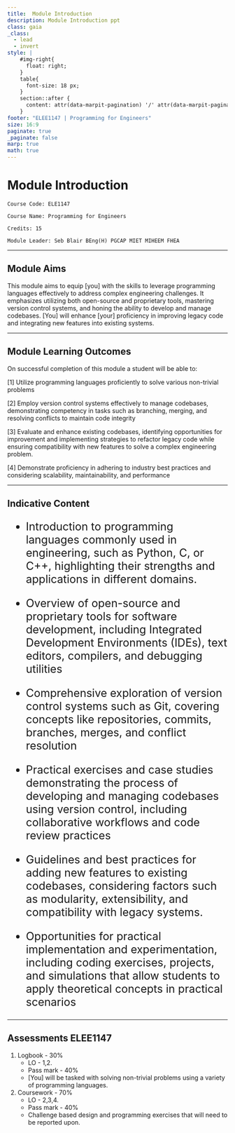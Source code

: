 ```yaml
---
title:  Module Introduction
description: Module Introduction ppt
class: gaia
_class:
  - lead
  - invert
style: |
    #img-right{
      float: right;
    }
    table{
      font-size: 18 px;
    }
    section::after {
      content: attr(data-marpit-pagination) '/' attr(data-marpit-pagination-total);
    }
footer: "ELEE1147 | Programming for Engineers"
size: 16:9
paginate: true
_paginate: false
marp: true
math: true
---
```


<!-- _footer: "" -->


# Module Introduction

    Course Code: ELE1147
    
    Course Name: Programming for Engineers

    Credits: 15

    Module Leader: Seb Blair BEng(H) PGCAP MIET MIHEEM FHEA

---

## Module Aims

This module aims to equip [you] with the skills to leverage programming languages effectively to address complex engineering challenges. It emphasizes utilizing both open-source and proprietary tools, mastering version control systems, and honing the ability to develop and manage codebases. [You] will enhance [your] proficiency in improving legacy code and integrating new features into existing systems. 

---

## Module Learning Outcomes 

On successful completion of this module a student will be able to:

[1] Utilize programming languages proficiently to solve various non-trivial problems 

[2] Employ version control systems effectively to manage codebases, demonstrating competency in tasks such as branching, merging, and resolving conflicts to maintain code integrity 

[3] Evaluate and enhance existing codebases, identifying opportunities for improvement and implementing strategies to refactor legacy code while ensuring compatibility with new features to solve a complex engineering problem. 

[4] Demonstrate proficiency in adhering to industry best practices and considering scalability, maintainability, and performance 

---

## Indicative Content

<div style="font-size:25px">

- Introduction to programming languages commonly used in engineering, such as Python, C, or C++, highlighting their strengths and applications in different domains. 

- Overview of open-source and proprietary tools for software development, including Integrated Development Environments (IDEs), text editors, compilers, and debugging utilities 

- Comprehensive exploration of version control systems such as Git, covering concepts like repositories, commits, branches, merges, and conflict resolution 

- Practical exercises and case studies demonstrating the process of developing and managing codebases using version control, including collaborative workflows and code review practices 

- Guidelines and best practices for adding new features to existing codebases, considering factors such as modularity, extensibility, and compatibility with legacy systems. 

- Opportunities for practical implementation and experimentation, including coding exercises, projects, and simulations that allow students to apply theoretical concepts in practical scenarios

</div>

--- 

## Assessments ELEE1147

1. Logbook  - 30%
   - LO - 1,2.
   - Pass mark - 40%
   - [You] will be tasked with solving non-trivial problems using a variety of programming languages. 
2. Coursework - 70%
   - LO - 2,3,4.
   - Pass mark - 40%
   - Challenge based design and programming exercises that will need to be reported upon. 